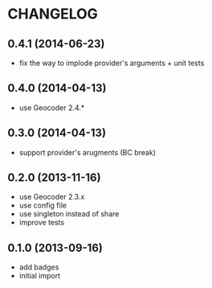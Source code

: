 CHANGELOG
=========

0.4.1 (2014-06-23)
------------------

* fix the way to implode provider's arguments + unit tests

0.4.0 (2014-04-13)
------------------

* use Geocoder 2.4.*


0.3.0 (2014-04-13)
------------------

* support provider's arugments (BC break)


0.2.0 (2013-11-16)
------------------

* use Geocoder 2.3.x
* use config file
* use singleton instead of share
* improve tests


0.1.0 (2013-09-16)
------------------

* add badges
* initial import
